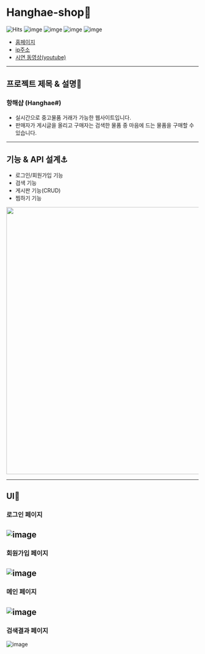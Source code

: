 # Hanghae-shop:ship:

![Hits](https://hits.seeyoufarm.com/api/count/incr/badge.svg?url=https%3A%2F%2Fgithub.com%2Fmsmn1729%2FHanghae-shop&count_bg=%2306A1F1&title_bg=%23555555&icon=iconify.svg&icon_color=%23FFFFFF&title=hits&edge_flat=false)
![imge](https://img.shields.io/badge/ProjectType-TeamProject-green)
![imge](https://img.shields.io/badge/Language-HTML-red)
![imge](https://img.shields.io/badge/Language-Python-blue)
![imge](https://img.shields.io/badge/Tools-PyCharm-green)

- [홈페이지](http://msmn.shop)
- [ip주소](http://52.79.239.230)
- [시연 동영상(youtube)](https://youtu.be/tqdnrKFCDc0)

------

## 프로젝트 제목 & 설명📝

### 항해샵 (Hanghae#)

- 실시간으로 중고물품 거래가 가능한 웹사이트입니다.
- 판매자가 게시글을 올리고 구매자는 검색한 물품 중 마음에 드는 물품을 구매할 수 있습니다.

------

## 기능 & API 설계:anchor:

- 로그인/회원가입 기능
- 검색 기능
- 게시판 기능(CRUD)
- 찜하기 기능

<img src="https://user-images.githubusercontent.com/59201008/111067213-93bf0700-8506-11eb-84a3-90ac7e33a3c0.png" width="700">

------

## UI:crystal_ball:

### 로그인 페이지
![image](https://user-images.githubusercontent.com/59201008/111067277-e39dce00-8506-11eb-8168-062259ba40d5.png)  
------
### 회원가입 페이지
![image](https://user-images.githubusercontent.com/59201008/111067297-f3b5ad80-8506-11eb-9c12-59d6b6d22b71.png)  
------
### 메인 페이지
![image](https://user-images.githubusercontent.com/59201008/111067313-0f20b880-8507-11eb-801e-4a86a18393f3.png)  
------
### 검색결과 페이지
![image](https://user-images.githubusercontent.com/59201008/111067440-9bcb7680-8507-11eb-9c3e-b71f85e02323.png)
